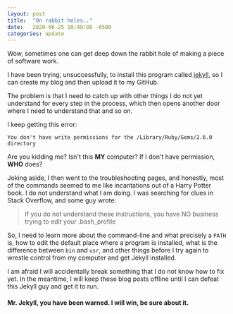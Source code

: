 ```yaml
---
layout: post
title:  "On rabbit holes.."
date:   2020-06-25 10:49:08 -0500
categories: update
---
```

Wow, sometimes one can get deep down the rabbit hole of making a piece of software work. 

I have been trying, unsuccessfully, to install this program called [jekyll][jekyll], so I can create my blog and then upload it to my GitHub. 

The problem is that I need to catch up with other things I do not yet understand for every step in the process, which then opens another door where I need to understand that and so on.

I keep getting this error:

`You don't have write permissions for the /Library/Ruby/Gems/2.6.0 directory` 

Are you kidding me? Isn't this **MY** computer? If I don't have permission, **WHO** does?

Joking aside, I then went to the troubleshooting pages, and honestly, most of the commands seemed to me like incantations out of a Harry Potter book. I do not understand what I am doing. I was searching for clues in Stack Overflow, and some guy wrote:

> If you do not understand these instructions, you have NO business trying to edit your .bash_profile

So, I need to learn more about the command-line and what precisely a `PATH` is, how to edit the default place where a program is installed, what is the difference between `bin` and `usr`, and other things before I try again to wrestle control from my computer and get Jekyll installed. 

I am afraid I will accidentally break something that I do not know how to fix yet. In the meantime, I will keep these blog posts offline until I can defeat this Jekyll guy and get it to run.

#### Mr. Jekyll, you have been warned. I will win, be sure about it.

[jekyll]: https://jekyllrb.com